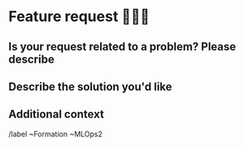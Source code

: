 # Feature request 🙋🙋🙋

## Is your request related to a problem? Please describe

## Describe the solution you'd like

## Additional context

/label ~Formation ~MLOps2
